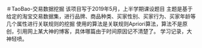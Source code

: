 ＃TaoBao-交易数据挖掘
该项目写于2019年5月，上半学期课设题目
主题是基于给定的淘宝交易数据集，进行品牌、商品种类、买家性别、买家行为、买家年龄等几个属性进行关联规则的挖掘
使用的算法是关联规则Apriori算法，算法不是原创，引用网上某大神的博客，具体哪篇由于时间原因记不清楚了。
学习记录，大神轻喷。
